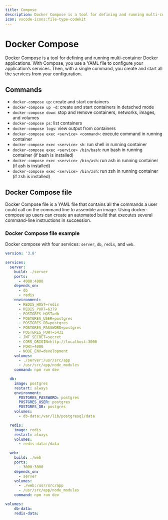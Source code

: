 ```yaml
---
title: Compose
description: Docker Compose is a tool for defining and running multi-container Docker applications.
icon: vscode-icons:file-type-codekit
---
```


# Docker Compose

Docker Compose is a tool for defining and running multi-container Docker applications. With Compose, you use a YAML file to configure your application’s services. Then, with a single command, you create and start all the services from your configuration.

## Commands

- `docker-compose up`: create and start containers
- `docker-compose up -d`: create and start containers in detached mode
- `docker-compose down`: stop and remove containers, networks, images, and volumes
- `docker-compose ps`: list containers
- `docker-compose logs`: view output from containers
- `docker-compose exec <service> <command>`: execute command in running container
- `docker-compose exec <service> sh`: run shell in running container
- `docker-compose exec <service> /bin/bash`: run bash in running container (if bash is installed)
- `docker-compose exec <service> /bin/ash`: run ash in running container (if ash is installed)
- `docker-compose exec <service> /bin/zsh`: run zsh in running container (if zsh is installed)
  
## Docker Compose file

Docker Compose file is a YAML file that contains all the commands a user could call on the command line to assemble an image. Using docker-compose up users can create an automated build that executes several command-line instructions in succession.

### Docker Compose file example

Docker compose with four services: `server`, `db`, `redis`, and `web`.

```yaml
version: '3.8'

services:
  server:
    build: ./server
    ports:
      - 4000:4000
    depends_on:
      - db
      - redis
    environment:
      - REDIS_HOST=redis
      - REDIS_PORT=6379
      - POSTGRES_HOST=db
      - POSTGRES_USER=postgres
      - POSTGRES_DB=postgres
      - POSTGRES_PASSWORD=postgres
      - POSTGRES_PORT=5432
      - JWT_SECRET=secret
      - CORS_ORIGIN=http://localhost:3000
      - PORT=4000
      - NODE_ENV=development
    volumes:
      - ./server:/usr/src/app
      - /usr/src/app/node_modules
    command: npm run dev

  db:
    image: postgres
    restart: always
    environment:
      POSTGRES_PASSWORD: postgres
      POSTGRES_USER: postgres
      POSTGRES_DB: postgres
    volumes:
      - db-data:/var/lib/postgresql/data

  redis:
    image: redis
    restart: always
    volumes:
      - redis-data:/data

  web:
    build: ./web
    ports:
      - 3000:3000
    depends_on:
      - server
    volumes:
      - ./web:/usr/src/app
      - /usr/src/app/node_modules
    command: npm run dev

volumes:
    db-data:
    redis-data:
```

